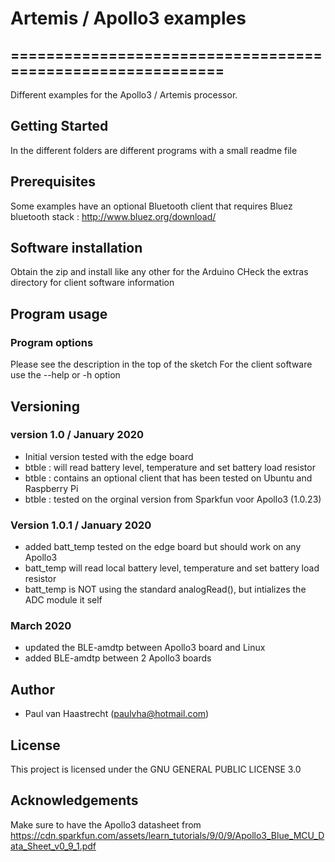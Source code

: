 # Artemis / Apollo3 examples

## ===========================================================

Different examples for the Apollo3 / Artemis processor.

## Getting Started
In the different folders are different programs with a small readme file

## Prerequisites
Some examples have an optional Bluetooth client that requires
Bluez bluetooth stack : http://www.bluez.org/download/

## Software installation
Obtain the zip and install like any other for the Arduino
CHeck the extras directory for client software information

## Program usage
### Program options
Please see the description in the top of the sketch
For the client software use the --help or -h option

## Versioning

### version 1.0 / January 2020
 * Initial version tested with the edge board
 * btble : will read battery level, temperature and set battery load resistor
 * btble : contains an optional client that has been tested on Ubuntu and Raspberry Pi
 * btble : tested on the orginal version from Sparkfun voor Apollo3 (1.0.23)

### Version 1.0.1 / January 2020
 * added batt_temp tested on the edge board but should work on any Apollo3
 * batt_temp will read local battery level, temperature and set battery load resistor
 * batt_temp is NOT using the standard analogRead(), but intializes the ADC module it self

### March 2020
 * updated the BLE-amdtp between Apollo3 board and Linux
 * added BLE-amdtp between 2 Apollo3 boards

## Author
 * Paul van Haastrecht (paulvha@hotmail.com)

## License
This project is licensed under the GNU GENERAL PUBLIC LICENSE 3.0

## Acknowledgements
Make sure to have the Apollo3 datasheet from https://cdn.sparkfun.com/assets/learn_tutorials/9/0/9/Apollo3_Blue_MCU_Data_Sheet_v0_9_1.pdf
